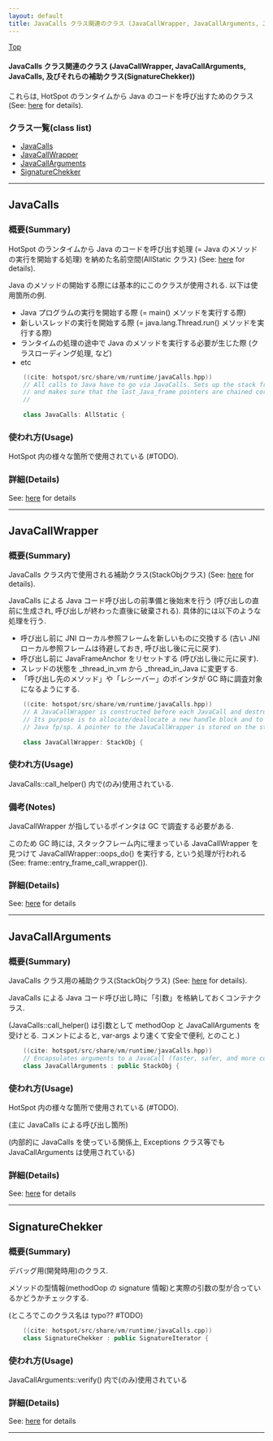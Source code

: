 ```yaml
---
layout: default
title: JavaCalls クラス関連のクラス (JavaCallWrapper, JavaCallArguments, JavaCalls, 及びそれらの補助クラス(SignatureChekker))
---
```

[Top](../index.html)

#### JavaCalls クラス関連のクラス (JavaCallWrapper, JavaCallArguments, JavaCalls, 及びそれらの補助クラス(SignatureChekker))

これらは, HotSpot のランタイムから Java のコードを呼び出すためのクラス (See: [here](no3059iJu.html) for details).


### クラス一覧(class list)

  * [JavaCalls](#noaVmvTBg3)
  * [JavaCallWrapper](#nopDjyrPwg)
  * [JavaCallArguments](#notMiqrSFZ)
  * [SignatureChekker](#noVMAU0HMM)


---
## <a name="noaVmvTBg3" id="noaVmvTBg3">JavaCalls</a>

### 概要(Summary)
HotSpot のランタイムから Java のコードを呼び出す処理 (= Java のメソッドの実行を開始する処理) を納めた名前空間(AllStatic クラス) (See: [here](no3059iJu.html) for details).

Java のメソッドの開始する際には基本的にこのクラスが使用される. 以下は使用箇所の例.

* Java プログラムの実行を開始する際 (= main() メソッドを実行する際)
* 新しいスレッドの実行を開始する際 (= java.lang.Thread.run() メソッドを実行する際)
* ランタイムの処理の途中で Java のメソッドを実行する必要が生じた際 (クラスローディング処理, など)
* etc


```cpp
    ((cite: hotspot/src/share/vm/runtime/javaCalls.hpp))
    // All calls to Java have to go via JavaCalls. Sets up the stack frame
    // and makes sure that the last_Java_frame pointers are chained correctly.
    //
    
    class JavaCalls: AllStatic {
```

### 使われ方(Usage)
HotSpot 内の様々な箇所で使用されている (#TODO).




### 詳細(Details)
See: [here](../doxygen/classJavaCalls.html) for details

---
## <a name="nopDjyrPwg" id="nopDjyrPwg">JavaCallWrapper</a>

### 概要(Summary)
JavaCalls クラス内で使用される補助クラス(StackObjクラス) (See: [here](no3059iJu.html) for details).

JavaCalls による Java コード呼び出しの前準備と後始末を行う (呼び出しの直前に生成され, 呼び出しが終わった直後に破棄される).
具体的には以下のような処理を行う.

* 呼び出し前に JNI ローカル参照フレームを新しいものに交換する
  (古い JNI ローカル参照フレームは待避しておき, 呼び出し後に元に戻す).
* 呼び出し前に JavaFrameAnchor をリセットする (呼び出し後に元に戻す).
* スレッドの状態を _thread_in_vm から _thread_in_Java に変更する.
* 「呼び出し先のメソッド」や「レシーバー」のポインタが GC 時に調査対象になるようにする.


```cpp
    ((cite: hotspot/src/share/vm/runtime/javaCalls.hpp))
    // A JavaCallWrapper is constructed before each JavaCall and destructed after the call.
    // Its purpose is to allocate/deallocate a new handle block and to save/restore the last
    // Java fp/sp. A pointer to the JavaCallWrapper is stored on the stack.
    
    class JavaCallWrapper: StackObj {
```

### 使われ方(Usage)
JavaCalls::call_helper() 内で(のみ)使用されている.

### 備考(Notes)
JavaCallWrapper が指しているポインタは GC で調査する必要がある.

このため GC 時には, 
スタックフレーム内に埋まっている JavaCallWrapper を見つけて JavaCallWrapper::oops_do() を実行する, 
という処理が行われる
(See: frame::entry_frame_call_wrapper()).




### 詳細(Details)
See: [here](../doxygen/classJavaCallWrapper.html) for details

---
## <a name="notMiqrSFZ" id="notMiqrSFZ">JavaCallArguments</a>

### 概要(Summary)
JavaCalls クラス用の補助クラス(StackObjクラス) (See: [here](no3059iJu.html) for details).

JavaCalls による Java コード呼び出し時に「引数」を格納しておくコンテナクラス.

(JavaCalls::call_helper() は引数として methodOop と JavaCallArguments を受けとる. 
 コメントによると, var-args より速くて安全で便利, とのこと.)


```cpp
    ((cite: hotspot/src/share/vm/runtime/javaCalls.hpp))
    // Encapsulates arguments to a JavaCall (faster, safer, and more convenient than using var-args)
    class JavaCallArguments : public StackObj {
```

### 使われ方(Usage)
HotSpot 内の様々な箇所で使用されている (#TODO).

(主に JavaCalls による呼び出し箇所)

(内部的に JavaCalls を使っている関係上, Exceptions クラス等でも JavaCallArguments は使用されている)




### 詳細(Details)
See: [here](../doxygen/classJavaCallArguments.html) for details

---
## <a name="noVMAU0HMM" id="noVMAU0HMM">SignatureChekker</a>

### 概要(Summary)
デバッグ用(開発時用)のクラス.

メソッドの型情報(methodOop の signature 情報)と実際の引数の型が合っているかどうかチェックする.

(ところでこのクラス名は typo?? #TODO)


```cpp
    ((cite: hotspot/src/share/vm/runtime/javaCalls.cpp))
    class SignatureChekker : public SignatureIterator {
```

### 使われ方(Usage)
JavaCallArguments::verify() 内で(のみ)使用されている




### 詳細(Details)
See: [here](../doxygen/classSignatureChekker.html) for details

---
